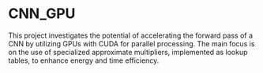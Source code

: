 # CNN_GPU
This project investigates the potential of accelerating the forward pass of a CNN by utilizing GPUs with CUDA for parallel processing. The main focus is on the use of specialized approximate multipliers, implemented as lookup tables, to enhance energy and time efficiency.
